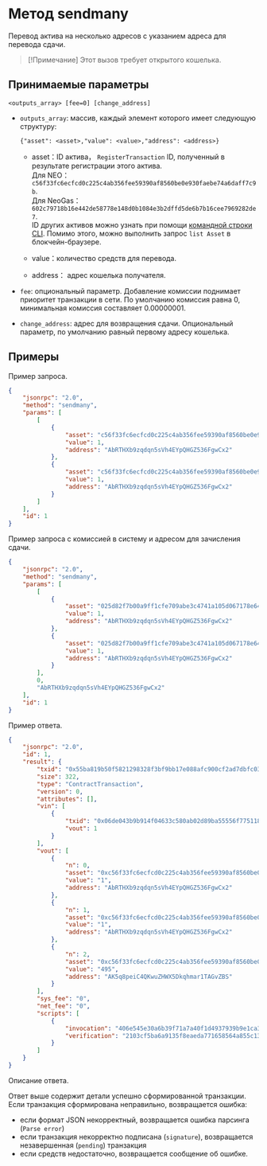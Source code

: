# Метод sendmany 

Перевод актива на несколько адресов с указанием адреса для перевода сдачи.


> [!Примечание]
> Этот вызов требует открытого кошелька.

## Принимаемые параметры

`<outputs_array> [fee=0] [change_address]`

- `outputs_array`: массив, каждый элемент которого имеет следующую структуру:

	`{"asset": <asset>,"value": <value>,"address": <address>}`
	
	- asset：ID актива， `RegisterTransaction` ID, полученный в результате регистрации этого актива.<br>
	 Для NEO：`c56f33fc6ecfcd0c225c4ab356fee59390af8560be0e930faebe74a6daff7c9b`.<br>
	 Для NeoGas：`602c79718b16e442de58778e148d0b1084e3b2dffd5de6b7b16cee7969282de7`.<br>
     ID других активов можно узнать при помощи [командной строки CLI](../../cli.md). Помимо этого, можно выполнить запрос `list Asset` в блокчейн-браузере.

	- value：количество средств для перевода.
	- address： адрес кошелька получателя.

- `fee`: опциональный параметр. Добавление комиссии поднимает приоритет транзакции в сети. По умолчанию комиссия равна 0, минимальная комиссия составляет 0.00000001.

- `change_address`: адрес для возвращения сдачи. Опциональный параметр, по умолчанию равный первому адресу кошелька.

## Примеры

Пример запроса.

```json
{
    "jsonrpc": "2.0",
    "method": "sendmany",
    "params": [
        [
            {
                "asset": "c56f33fc6ecfcd0c225c4ab356fee59390af8560be0e930faebe74a6daff7c9b",
                "value": 1,
                "address": "AbRTHXb9zqdqn5sVh4EYpQHGZ536FgwCx2"
            },
            {
                "asset": "c56f33fc6ecfcd0c225c4ab356fee59390af8560be0e930faebe74a6daff7c9b",
                "value": 1,
                "address": "AbRTHXb9zqdqn5sVh4EYpQHGZ536FgwCx2"
            }
        ]
    ],
    "id": 1
}
```

Пример запроса с комиссией в систему и адресом для зачисления сдачи.

```json
{
    "jsonrpc": "2.0",
    "method": "sendmany",
    "params": [
        [
            {
                "asset": "025d82f7b00a9ff1cfe709abe3c4741a105d067178e645bc3ebad9bc79af47d4",
                "value": 1,
                "address": "AbRTHXb9zqdqn5sVh4EYpQHGZ536FgwCx2"
            },
            {
                "asset": "025d82f7b00a9ff1cfe709abe3c4741a105d067178e645bc3ebad9bc79af47d4",
                "value": 1,
                "address": "AbRTHXb9zqdqn5sVh4EYpQHGZ536FgwCx2"
            }
        ],
        0,
        "AbRTHXb9zqdqn5sVh4EYpQHGZ536FgwCx2"
    ],
    "id": 1
}
```

Пример ответа.

```json
{
    "jsonrpc": "2.0",
    "id": 1,
    "result": {
        "txid": "0x55ba819b50f5821298328f3bf9bb17e088afc900cf2ad7dbfc03d49940b5cf30",
        "size": 322,
        "type": "ContractTransaction",
        "version": 0,
        "attributes": [],
        "vin": [
            {
                "txid": "0x06de043b9b914f04633c580ab02d89ba55556f775118a292adb6803208857c91",
                "vout": 1
            }
        ],
        "vout": [
            {
                "n": 0,
                "asset": "0xc56f33fc6ecfcd0c225c4ab356fee59390af8560be0e930faebe74a6daff7c9b",
                "value": "1",
                "address": "AbRTHXb9zqdqn5sVh4EYpQHGZ536FgwCx2"
            },
            {
                "n": 1,
                "asset": "0xc56f33fc6ecfcd0c225c4ab356fee59390af8560be0e930faebe74a6daff7c9b",
                "value": "1",
                "address": "AbRTHXb9zqdqn5sVh4EYpQHGZ536FgwCx2"
            },
            {
                "n": 2,
                "asset": "0xc56f33fc6ecfcd0c225c4ab356fee59390af8560be0e930faebe74a6daff7c9b",
                "value": "495",
                "address": "AK5q8peiC4QKwuZHWX5Dkqhmar1TAGvZBS"
            }
        ],
        "sys_fee": "0",
        "net_fee": "0",
        "scripts": [
            {
                "invocation": "406e545e30a6b39f71a7a40f1d4937939b9e1ca38851449842a2e2318bd499afd9c89f0c96658923e3e435ee91192e9dbf101d81a240fa7c953ac0c322d2f2b980",
                "verification": "2103cf5ba6a9135f8eaeda771658564a855c1328af6b6808635496a4f51e3d29ac3eac"
            }
        ]
    }
}
```

Описание ответа.

Ответ выше содержит детали успешно сформированной транзакции. Если транзакция сформирована неправильно, возвращается ошибка:
- если формат JSON некорректный, возвращается ошибка парсинга (`Parse error`)
- если транзакция некорректно подписана (`signature`), возвращается незавершенная (`pending`) транзакция
- если средств недостаточно, возвращается сообщение об ошибке.